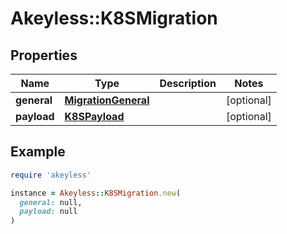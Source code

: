 # Akeyless::K8SMigration

## Properties

| Name | Type | Description | Notes |
| ---- | ---- | ----------- | ----- |
| **general** | [**MigrationGeneral**](MigrationGeneral.md) |  | [optional] |
| **payload** | [**K8SPayload**](K8SPayload.md) |  | [optional] |

## Example

```ruby
require 'akeyless'

instance = Akeyless::K8SMigration.new(
  general: null,
  payload: null
)
```

